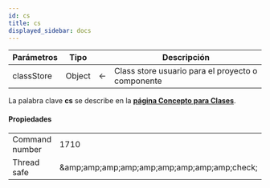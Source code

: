 ```yaml
---
id: cs
title: cs
displayed_sidebar: docs
---
```


| Parámetros | Tipo   |   | Descripción                                       |
| ---------- | ------ | - | ------------------------------------------------- |
| classStore | Object | ← | Class store usuario para el proyecto o componente |

La palabra clave **cs** se describe en la [**página Concepto para Clases**](../Concepts/classes.md#cs).

#### Propiedades

|                |                                                                     |
| -------------- | ------------------------------------------------------------------- |
| Command number | 1710                                                                |
| Thread safe    | &amp;amp;amp;amp;amp;amp;amp;amp;amp;amp;check; |
